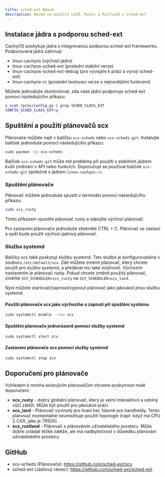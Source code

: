```yaml
---
title: sched-ext Návod
description: Návod na použití LAVD, Rusty a Rustland s sched-ext
---
```


## Instalace jádra s podporou sched-ext

CachyOS poskytuje jádra s integrovanou podporou sched-ext frameworku. Podporovaná jádra zahrnují:

- linux-cachyos (výchozí jádro)
- linux-cachyos-sched-ext (poslední stabilní verze)
- linux-cachyos-sched-ext-debug (pro vývojáře k práci a vývoji sched-ext)
- linux-cachyos-rc (poslední testovací verze s nejnovějšími funkcemi)

Můžete jednoduše zkontrolovat, zda vaše jádro podporuje sched-ext pomocí následujícího příkazu:
```bash
❯ zcat /proc/config.gz | grep SCHED_CLASS_EXT
CONFIG_SCHED_CLASS_EXT=y
```

## Spuštění a použití plánovačů scx

Plánovače můžete najít v balíčku `scx-scheds` nebo `scx-scheds-git`. Instalujte balíček jednoduše pomocí následujícího příkazu:
```sh
sudo pacman -Sy scx-scheds
```

Balíček `scx-scheds-git` může mít problémy při použití s stabilním jádrem kvůli změnám v API nebo funkcích. Doporučuje se používat balíček `scx-scheds-git` společně s jádrem `linux-cachyos-rc`.

### Spuštění plánovače

Plánovač můžete jednoduše spustit v terminálu pomocí následujícího příkazu:
```sh
sudo scx_rusty
```

Tímto příkazem spustíte plánovač rusty a odpojíte výchozí plánovač.

Pro zastavení plánovače jednoduše stiskněte CTRL + C. Plánovač se zastaví a opět bude použit výchozí jádrový plánovač.

### Služba systemd

Balíčky scx také poskytují službu systemd. Tato služba je konfigurovatelná v souboru `/etc/default/scx`. Zde můžete změnit plánovač, který chcete použít pro službu systemd, a předávat mu také možnosti. Výchozím nastavením je plánovač rusty. Pokud chcete změnit použitý plánovač, změňte `SCX_SCHEDULER=scx_rusty` na `SCX_SCHEDULER=scx_lavd`.

Nyní můžete startovat/zapnout/vypnout plánovač jako jakoukoli jinou službu systemd.

#### Použití plánovače scx jako výchozího a zapnutí při spuštění systému

```sh
sudo systemctl enable --now scx
```

#### Spuštění plánovače jednorázově pomocí služby systemd

```sh
sudo systemctl start scx
```

#### Zastavení plánovače scx pomocí služby systemd

```sh
sudo systemctl stop scx
```

## Doporučení pro plánovače

Vzhledem k mnoha existujícím plánovačům chceme poskytnout malé doporučení:

- **scx_rusty** - dobrý globální plánovač, který je velmi interaktivní a odolný vůči zátěži. Může být použit pro jakoukoli práci.
- **scx_lavd** - Plánovač vyvinutý pro hraní her, hlavně pro handheldy. Tento plánovač momentálně neumožňuje použití topologie (např. když má CPU 2 CXX, jako je 7950X).
- **scx_rustland** - Plánovač s plánováním uživatelského prostoru. Může dobře zvládat těžké zátěže, ale má nadbytečnost v důsledku plánování uživatelského prostoru.


## GitHub

- scx-scheds (Plánovače): https://github.com/sched-ext/scx
- sched-ext (Jádrový rámec): https://github.com/sched-ext/sched-ext
